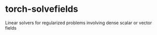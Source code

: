 # torch-solvefields
Linear solvers for regularized problems involving dense scalar or vector fields
